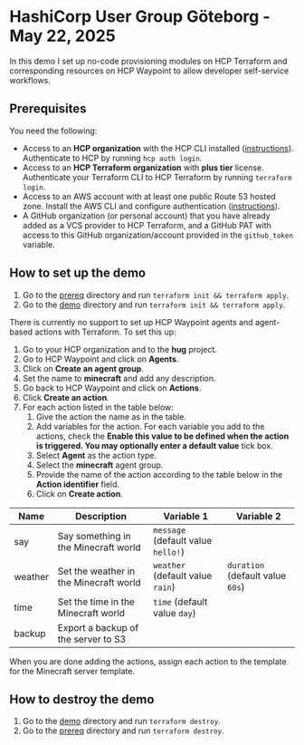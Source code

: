 # HashiCorp User Group Göteborg - May 22, 2025

In this demo I set up no-code provisioning modules on HCP Terraform and corresponding resources on HCP Waypoint to allow developer self-service workflows.

## Prerequisites

You need the following:

* Access to an **HCP organization** with the HCP CLI installed ([instructions](https://developer.hashicorp.com/hcp/docs/cli/install)). Authenticate to HCP by running `hcp auth login`.
* Access to an **HCP Terraform organization** with **plus tier** license. Authenticate your Terraform CLI to HCP Terraform by running `terraform login`.
* Access to an AWS account with at least one public Route 53 hosted zone. Install the AWS CLI and configure authentication ([instructions](https://docs.aws.amazon.com/cli/latest/userguide/getting-started-install.html)).
* A GitHub organization (or personal account) that you have already added as a VCS provider to HCP Terraform, and a GitHub PAT with access to this GitHub organization/account provided in the `github_token` variable.

## How to set up the demo

1. Go to the [prereq](./prereq/) directory and run `terraform init && terraform apply`.
1. Go to the [demo](./demo/) directory and run `terraform init && terraform apply`.

There is currently no support to set up HCP Waypoint agents and agent-based actions with Terraform. To set this up:

1. Go to your HCP organization and to the **hug** project.
1. Go to HCP Waypoint and click on **Agents**.
1. Click on **Create an agent group**.
1. Set the name to **minecraft** and add any description.
1. Go back to HCP Waypoint and click on **Actions**.
1. Click **Create an action**.
1. For each action listed in the table below:
    1. Give the action the name as in the table.
    1. Add variables for the action. For each variable you add to the actions, check the **Enable this value to be defined when the action is triggered. You may optionally enter a default value** tick box.
    1. Select **Agent** as the action type.
    1. Select the **minecraft** agent group.
    1. Provide the name of the action according to the table below in the **Action identifier** field.
    1. Click on **Create action**.

| Name    | Description                            | Variable 1                         | Variable 2                       |
| ------- | -------------------------------------- | ---------------------------------- | -------------------------------- |
| say     | Say something in the Minecraft world   | `message` (default value `hello!`) |                                  |
| weather | Set the weather in the Minecraft world | `weather` (default value `rain`)   | `duration` (default value `60s`) |
| time    | Set the time in the Minecraft world    | `time` (default value `day`)       |                                  |
| backup  | Export a backup of the server to S3    |                                    |                                  |

When you are done adding the actions, assign each action to the template for the Minecraft server template.

## How to destroy the demo

1. Go to the [demo](./demo/) directory and run `terraform destroy`.
1. Go to the [prereq](./prereq/) directory and run `terraform destroy`.
